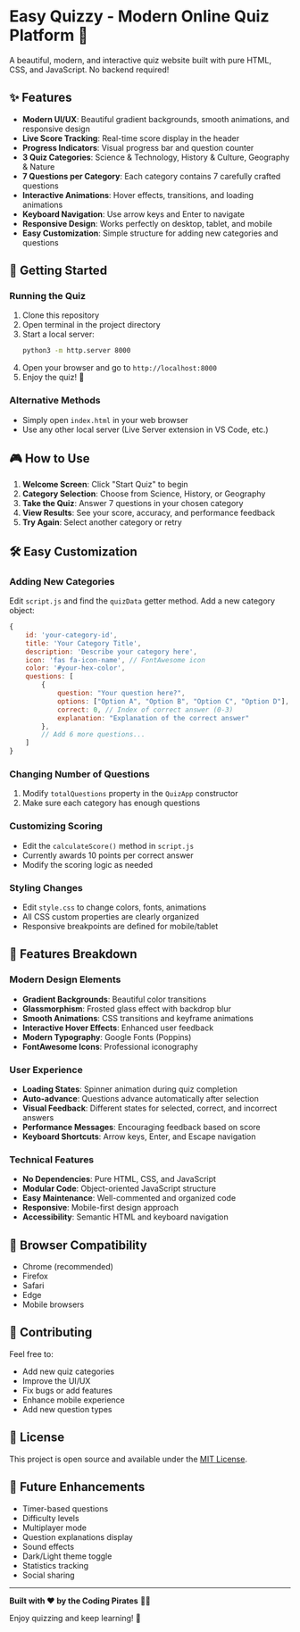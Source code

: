 # Easy Quizzy - Modern Online Quiz Platform 🧠

A beautiful, modern, and interactive quiz website built with pure HTML, CSS, and JavaScript. No backend required!

## ✨ Features

- **Modern UI/UX**: Beautiful gradient backgrounds, smooth animations, and responsive design
- **Live Score Tracking**: Real-time score display in the header
- **Progress Indicators**: Visual progress bar and question counter
- **3 Quiz Categories**: Science & Technology, History & Culture, Geography & Nature
- **7 Questions per Category**: Each category contains 7 carefully crafted questions
- **Interactive Animations**: Hover effects, transitions, and loading animations
- **Keyboard Navigation**: Use arrow keys and Enter to navigate
- **Responsive Design**: Works perfectly on desktop, tablet, and mobile
- **Easy Customization**: Simple structure for adding new categories and questions

## 🚀 Getting Started

### Running the Quiz

1. Clone this repository
2. Open terminal in the project directory
3. Start a local server:
   ```bash
   python3 -m http.server 8000
   ```
4. Open your browser and go to `http://localhost:8000`
5. Enjoy the quiz! 🎉

### Alternative Methods
- Simply open `index.html` in your web browser
- Use any other local server (Live Server extension in VS Code, etc.)

## 🎮 How to Use

1. **Welcome Screen**: Click "Start Quiz" to begin
2. **Category Selection**: Choose from Science, History, or Geography
3. **Take the Quiz**: Answer 7 questions in your chosen category
4. **View Results**: See your score, accuracy, and performance feedback
5. **Try Again**: Select another category or retry

## 🛠 Easy Customization

### Adding New Categories

Edit `script.js` and find the `quizData` getter method. Add a new category object:

```javascript
{
    id: 'your-category-id',
    title: 'Your Category Title',
    description: 'Describe your category here',
    icon: 'fas fa-icon-name', // FontAwesome icon
    color: '#your-hex-color',
    questions: [
        {
            question: "Your question here?",
            options: ["Option A", "Option B", "Option C", "Option D"],
            correct: 0, // Index of correct answer (0-3)
            explanation: "Explanation of the correct answer"
        },
        // Add 6 more questions...
    ]
}
```

### Changing Number of Questions

1. Modify `totalQuestions` property in the `QuizApp` constructor
2. Make sure each category has enough questions

### Customizing Scoring

- Edit the `calculateScore()` method in `script.js`
- Currently awards 10 points per correct answer
- Modify the scoring logic as needed

### Styling Changes

- Edit `style.css` to change colors, fonts, animations
- All CSS custom properties are clearly organized
- Responsive breakpoints are defined for mobile/tablet

## 🎨 Features Breakdown

### Modern Design Elements
- **Gradient Backgrounds**: Beautiful color transitions
- **Glassmorphism**: Frosted glass effect with backdrop blur
- **Smooth Animations**: CSS transitions and keyframe animations
- **Interactive Hover Effects**: Enhanced user feedback
- **Modern Typography**: Google Fonts (Poppins)
- **FontAwesome Icons**: Professional iconography

### User Experience
- **Loading States**: Spinner animation during quiz completion
- **Auto-advance**: Questions advance automatically after selection
- **Visual Feedback**: Different states for selected, correct, and incorrect answers
- **Performance Messages**: Encouraging feedback based on score
- **Keyboard Shortcuts**: Arrow keys, Enter, and Escape navigation

### Technical Features
- **No Dependencies**: Pure HTML, CSS, and JavaScript
- **Modular Code**: Object-oriented JavaScript structure
- **Easy Maintenance**: Well-commented and organized code
- **Responsive**: Mobile-first design approach
- **Accessibility**: Semantic HTML and keyboard navigation

## 📱 Browser Compatibility

- Chrome (recommended)
- Firefox
- Safari
- Edge
- Mobile browsers

## 🤝 Contributing

Feel free to:
- Add new quiz categories
- Improve the UI/UX
- Fix bugs or add features
- Enhance mobile experience
- Add new question types

## 📝 License

This project is open source and available under the [MIT License](LICENSE).

## 🎯 Future Enhancements

- Timer-based questions
- Difficulty levels
- Multiplayer mode
- Question explanations display
- Sound effects
- Dark/Light theme toggle
- Statistics tracking
- Social sharing

---

**Built with ❤️ by the Coding Pirates** 🏴‍☠️

Enjoy quizzing and keep learning! 🚀
